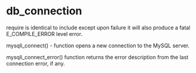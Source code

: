 # db_connection

require is identical to include except upon failure it will also produce a fatal E_COMPILE_ERROR level error. 

mysqli_connect() - function opens a new connection to the MySQL server.

mysqli_connect_error() function returns the error description from the last connection error, if any.
